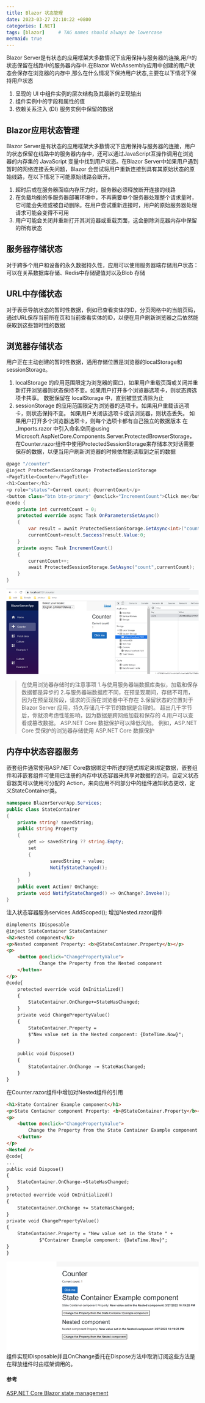 ```yaml
---
title: Blazor 状态管理
date: 2023-03-27 22:10:22 +0800
categories: [.NET]
tags: [blazor]     # TAG names should always be lowercase
mermaid: true
---
```

Blazor Server是有状态的应用框架大多数情况下应用保持与服务器的连接,用户的状态保留在线路中的服务器内存中.在Blazor WebAssembly应用中创建的用户状态会保存在浏览器的内存中,那么在什么情况下保持用户状态,主要在以下情况下保持用户状态
1. 呈现的 UI 中组件实例的层次结构及其最新的呈现输出
2. 组件实例中的字段和属性的值
3. 依赖关系注入 (DI) 服务实例中保留的数据

## Blazor应用状态管理
Blazor Server是有状态的应用框架大多数情况下应用保持与服务器的连接，用户的状态保留在线路中的服务器内存中，还可以通过JavaScript互操作调用在浏览器的内存集的 JavaScript 变量中找到用户状态。在Blazor Server中如果用户遇到暂时的网络连接丢失问题，Blazor 会尝试将用户重新连接到具有其原始状态的原始线路，在以下情况下可能原始线路会断开。
1. 超时后或在服务器面临内存压力时，服务器必须释放断开连接的线路
2. 在负载均衡的多服务器部署环境中，不再需要单个服务器处理整个请求量时，它可能会失败或被自动删除。在用户尝试重新连接时，用户的原始服务器处理请求可能会变得不可用
3. 用户可能会关闭并重新打开其浏览器或重载页面，这会删除浏览器内存中保留的所有状态

## 服务器存储状态
对于跨多个用户和设备的永久数据持久性，应用可以使用服务器端存储用户状态：可以在关系数据库存储、Redis中存储键值对以及Blob 存储

## URL中存储状态
对于表示导航状态的暂时性数据，例如已查看实体的ID，分页网格中的当前页码，通过URL保存当前所在页和当前查看实体的ID，以便在用户刷新浏览器之后依然能获取到这些暂时性的数据
## 浏览器存储状态
用户正在主动创建的暂时性数据，通用存储位置是浏览器的localStorage和sessionStorage。
1. localStorage 的应用范围限定为浏览器的窗口，如果用户重载页面或关闭并重新打开浏览器则状态保持不变。如果用户打开多个浏览器选项卡，则状态跨选项卡共享。 数据保留在 localStorage 中，直到被显式清除为止
2. sessionStorage 的应用范围限定为浏览器的选项卡。如果用户重载该选项卡，则状态保持不变。 如果用户关闭该选项卡或该浏览器，则状态丢失。 如果用户打开多个浏览器选项卡，则每个选项卡都有自己独立的数据版本 在_Imports.razor 中引入命名空间@using Microsoft.AspNetCore.Components.Server.ProtectedBrowserStorage，在Counter.razor组件中使用ProtectedSessionStorage来存储本次对话需要保存的数据，以便当用户刷新浏览器的时候依然能读取到之前的数据  

```csharp
@page "/counter"
@inject ProtectedSessionStorage ProtectedSessionStorage
<PageTitle>Counter</PageTitle>
<h1>Counter</h1>
<p role="status">Current count: @currentCount</p>
<button class="btn btn-primary" @onclick="IncrementCount">Click me</button>
@code {
	private int currentCount = 0;
	protected override async Task OnParametersSetAsync()
	{
		var result = await ProtectedSessionStorage.GetAsync<int>("count");
		currentCount=result.Success?result.Value:0;
	}
	private async Task IncrementCount()
	{
		currentCount++;
		await ProtectedSessionStorage.SetAsync("count",currentCount);
	}
}
```
![session-storage](/assets/img/blazor-session-storage.png)

>在使用浏览器存储时的注意事项
1.与使用服务器端数据库类似，加载和保存数据都是异步的
2.与服务器端数据库不同，在预呈现期间，存储不可用，因为在预呈现阶段，请求的页面在浏览器中不存在
3.保留状态的位置对于 Blazor Server 应用，持久存储几千字节的数据是合理的。 超出几千字节后，你就须考虑性能影响，因为数据是跨网络加载和保存的
4.用户可以查看或篡改数据。 ASP.NET Core 数据保护可以降低风险。 例如，ASP.NET Core 受保护的浏览器存储使用 ASP.NET Core 数据保护

## 内存中状态容器服务
嵌套组件通常使用ASP.NET Core数据绑定中所述的链式绑定来绑定数据，嵌套组件和非嵌套组件可使用已注册的内存中状态容器来共享对数据的访问，自定义状态容器类可以使用可分配的 Action，来向应用不同部分中的组件通知状态更改，定义StateContainer类。
```csharp
namespace BlazorServerApp.Services;
public class StateContainer
{
	private string? savedString;
	public string Property
	{
		get => savedString ?? string.Empty;
		set
		{
				savedString = value;
				NotifyStateChanged();
		}
	}
	public event Action? OnChange;
	private void NotifyStateChanged() => OnChange?.Invoke();
}
```
注入状态容器服务services.AddScoped<StateContainer>(); 增加Nested.razor组件
```html
@implements IDisposable
@inject StateContainer StateContainer
<h2>Nested component</h2>
<p>Nested component Property: <b>@StateContainer.Property</b></p>
<p>
	<button @onclick="ChangePropertyValue">
			Change the Property from the Nested component
	</button>
</p>
@code{
	protected override void OnInitialized()
	{
		StateContainer.OnChange+=StateHasChanged;
	}
	private void ChangePropertyValue()
	{
		StateContainer.Property =
		$"New value set in the Nested component: {DateTime.Now}";
	}

	public void Dispose()
	{
		StateContainer.OnChange -= StateHasChanged;
	}
}
```
在Counter.razor组件中增加对Nested组件的引用
```html
<h1>State Container Example component</h1>
<p>State Container component Property: <b>@StateContainer.Property</b></p>
<p>
    <button @onclick="ChangePropertyValue">
        Change the Property from the State Container Example component
    </button>
</p>
<Nested />
@code{
...
public void Dispose()
{
	StateContainer.OnChange-=StateHasChanged;
}
protected override void OnInitialized()
{
	StateContainer.OnChange += StateHasChanged;
}
private void ChangePropertyValue()
{
	StateContainer.Property = "New value set in the State " +
			$"Container Example component: {DateTime.Now}";
}
}
```
![blazor-state-container](/assets/img/blazor-state-container.png)
组件实现IDisposable并且OnChange委托在Dispose方法中取消订阅这些方法是在释放组件时由框架调用的。
#### 参考
[ASP.NET Core Blazor state management](https://docs.microsoft.com/en-us/aspnet/core/blazor/state-management)
